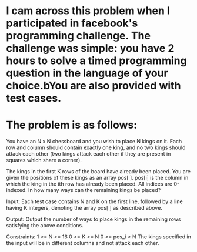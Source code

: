 # I cam across this problem when I participated in facebook's programming challenge. The challenge was simple: you have 2 hours to solve a timed programming question in the language of your choice.bYou are also provided with test cases.
# The problem is as follows: 

You have an N x N chessboard and you wish to place N kings on it. Each row and column should contain exactly one king, and no two kings should attack each other (two kings attack each other if they are present in squares which share a corner).

The kings in the first K rows of the board have already been placed. You are given the positions of these kings as an array pos[ ]. pos[i] is the column in which the king in the ith row has already been placed. All indices are 0-indexed. In how many ways can the remaining kings be placed?

Input:
Each test case contains N and K on the first line, followed by a line having K integers, denoting the array pos[ ] as described above.

Output:
Output the number of ways to place kings in the remaining rows satisfying the above conditions.

Constraints:
1 <= N <= 16
0 <= K <= N
0 <= pos_i < N
The kings specified in the input will be in different columns and not attack each other.
